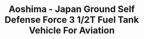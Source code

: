 ---
layout: product
title: "Aoshima - Japan Ground Self Defense Force 3 1/2T Fuel Tank Vehicle For Aviation"
price: "TBA" 
desc: "N/A"
img_path: "/assets/img/AO07945.jpg"
brand: "N/A"
available: false
special_offer: false
new: false
soon: false
cat: "010000"
subcat: "013700"
subsubcat: "0N/A"
sifra: "AO07945"
popular: true
---